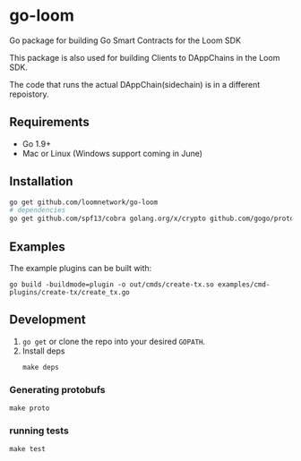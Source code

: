 # go-loom
Go package for building Go Smart Contracts  for the Loom SDK

This package is also used for building Clients to DAppChains in the Loom SDK. 

The code that runs the actual DAppChain(sidechain) is in a different repoistory.

## Requirements

- Go 1.9+
- Mac or Linux (Windows support coming in June)

## Installation

```bash
go get github.com/loomnetwork/go-loom
# dependencies
go get github.com/spf13/cobra golang.org/x/crypto github.com/gogo/protobuf
```

## Examples

The example plugins can be built with:

```shell
go build -buildmode=plugin -o out/cmds/create-tx.so examples/cmd-plugins/create-tx/create_tx.go
```

## Development

1. `go get` or clone the repo into your desired `GOPATH`.
2. Install deps
   ```shell
   make deps
   ```

### Generating protobufs
```shell
make proto
```

### running tests
```shell
make test
```
